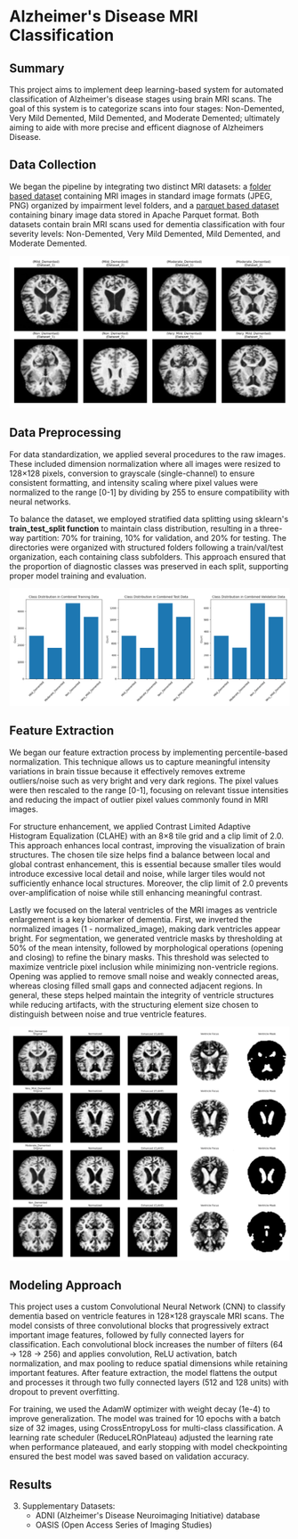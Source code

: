 # Alzheimer's Disease MRI Classification

## Summary 

This project aims to implement deep learning-based system for automated classification of Alzheimer's disease stages using brain MRI scans. The goal of this system is to categorize scans into four stages: Non-Demented, Very Mild Demented, Mild Demented, and Moderate Demented; ultimately aiming to aide with more precise and efficent diagnose of Alzheimers Disease.

## Data Collection

We began the pipeline by integrating two distinct MRI datasets: a [folder based dataset](https://www.kaggle.com/datasets/lukechugh/best-alzheimer-mri-dataset-99-accuracy/data) containing MRI images in standard image formats (JPEG, PNG) organized by impairment level folders, and a [parquet based dataset](https://www.kaggle.com/datasets/borhanitrash/alzheimer-mri-disease-classification-dataset/data) containing binary image data stored in Apache Parquet format. Both datasets contain brain MRI scans used for dementia classification with four severity levels: Non-Demented, Very Mild Demented, Mild Demented, and Moderate Demented. 

![brain samples](images/brain_samples.png)

## Data Preprocessing

For data standardization, we applied several procedures to the raw images. These included dimension normalization where all images were resized to 128×128 pixels, conversion to grayscale (single-channel) to ensure consistent formatting, and intensity scaling where pixel values were normalized to the range [0-1] by dividing by 255 to ensure compatibility with neural networks.

To balance the dataset, we employed stratified data splitting using sklearn's **train_test_split function** to maintain class distribution, resulting in a three-way partition: 70% for training, 10% for validation, and 20% for testing. The directories were organized with structured folders following a train/val/test organization, each containing class subfolders. This approach ensured that the proportion of diagnostic classes was preserved in each split, supporting proper model training and evaluation.

![class_distribution](images/class_distribution.png)

## Feature Extraction

We began our feature extraction process by implementing percentile-based normalization. This technique allows us to capture meaningful intensity variations in brain tissue because it effectively removes extreme outliers/noise such as very bright and very dark regions. The pixel values were then rescaled to the range [0-1], focusing on relevant tissue intensities and reducing the impact of outlier pixel values commonly found in MRI images.

For structure enhancement, we applied Contrast Limited Adaptive Histogram Equalization (CLAHE) with an 8×8 tile grid and a clip limit of 2.0. This approach enhances local contrast, improving the visualization of brain structures. The chosen tile size helps find a balance between local and global contrast enhancement, this is essential because smaller tiles would introduce excessive local detail and noise, while larger tiles would not sufficiently enhance local structures. Moreover, the clip limit of 2.0 prevents over-amplification of noise while still enhancing meaningful contrast.

Lastly we focused on the lateral ventricles of the MRI images as ventricle enlargement is a key biomarker of dementia. First, we inverted the normalized images (1 - normalized_image), making dark ventricles appear bright. For segmentation, we generated ventricle masks by thresholding at 50% of the mean intensity, followed by morphological operations (opening and closing) to refine the binary masks. This threshold was selected to maximize ventricle pixel inclusion while minimizing non-ventricle regions. Opening was applied to remove small noise and weakly connected areas, whereas closing filled small gaps and connected adjacent regions. In general, these steps helped maintain the integrity of ventricle structures while reducing artifacts, with the structuring element size chosen to distinguish between noise and true ventricle features.

![ventricle_extraction](images/feature_extraction.png)

## Modeling Approach

This project uses a custom Convolutional Neural Network (CNN) to classify dementia based on ventricle features in 128×128 grayscale MRI scans. The model consists of three convolutional blocks that progressively extract important image features, followed by fully connected layers for classification. Each convolutional block increases the number of filters (64 → 128 → 256) and applies convolution, ReLU activation, batch normalization, and max pooling to reduce spatial dimensions while retaining important features. After feature extraction, the model flattens the output and processes it through two fully connected layers (512 and 128 units) with dropout to prevent overfitting.

For training, we used the AdamW optimizer with weight decay (1e-4) to improve generalization. The model was trained for 10 epochs with a batch size of 32 images, using CrossEntropyLoss for multi-class classification. A learning rate scheduler (ReduceLROnPlateau) adjusted the learning rate when performance plateaued, and early stopping with model checkpointing ensured the best model was saved based on validation accuracy.

## Results






3. Supplementary Datasets:
   - ADNI (Alzheimer's Disease Neuroimaging Initiative) database
   - OASIS (Open Access Series of Imaging Studies)
